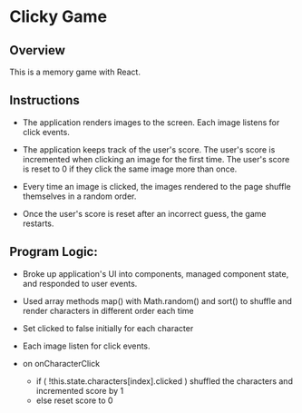 # Clicky Game

## Overview
This is a memory game with React.


## Instructions

* The application renders images to the screen. Each image listens for click events.

* The application keeps track of the user's score. The user's score is incremented when clicking an image for the first time. The user's score is reset to 0 if they click the same image more than once.

* Every time an image is clicked, the images rendered to the page shuffle themselves in a random order.

* Once the user's score is reset after an incorrect guess, the game restarts.


## Program Logic:

* Broke up application's UI into components, managed component state, and responded to user events.

* Used array methods map() with Math.random() and sort() to shuffle and render characters in different order each time

* Set clicked to false initially for each character

* Each image  listen for click events.

* on onCharacterClick 
    - if ( !this.state.characters[index].clicked )
            shuffled the characters and incremented score by 1
    - else
        reset score to 0